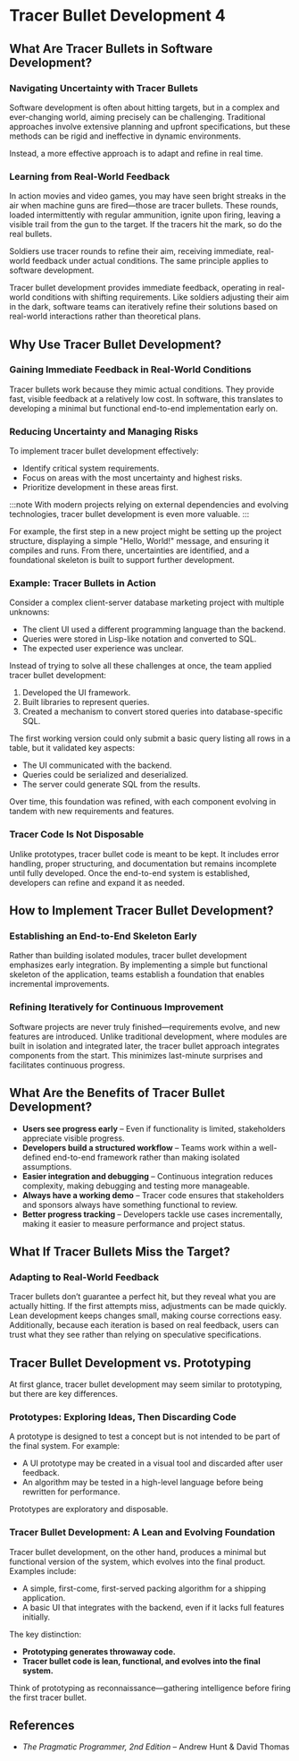 # Tracer Bullet Development 4

## What Are Tracer Bullets in Software Development?

### Navigating Uncertainty with Tracer Bullets

Software development is often about hitting targets, but in a complex and ever-changing world, aiming precisely can be challenging. Traditional approaches involve extensive planning and upfront specifications, but these methods can be rigid and ineffective in dynamic environments.

Instead, a more effective approach is to adapt and refine in real time.

### Learning from Real-World Feedback

In action movies and video games, you may have seen bright streaks in the air when machine guns are fired—those are tracer bullets. These rounds, loaded intermittently with regular ammunition, ignite upon firing, leaving a visible trail from the gun to the target. If the tracers hit the mark, so do the real bullets.

Soldiers use tracer rounds to refine their aim, receiving immediate, real-world feedback under actual conditions. The same principle applies to software development.

Tracer bullet development provides immediate feedback, operating in real-world conditions with shifting requirements. Like soldiers adjusting their aim in the dark, software teams can iteratively refine their solutions based on real-world interactions rather than theoretical plans.

## Why Use Tracer Bullet Development?

### Gaining Immediate Feedback in Real-World Conditions

Tracer bullets work because they mimic actual conditions. They provide fast, visible feedback at a relatively low cost. In software, this translates to developing a minimal but functional end-to-end implementation early on.

### Reducing Uncertainty and Managing Risks

To implement tracer bullet development effectively:

- Identify critical system requirements.
- Focus on areas with the most uncertainty and highest risks.
- Prioritize development in these areas first.

:::note
With modern projects relying on external dependencies and evolving technologies, tracer bullet development is even more valuable.
:::

For example, the first step in a new project might be setting up the project structure, displaying a simple "Hello, World!" message, and ensuring it compiles and runs. From there, uncertainties are identified, and a foundational skeleton is built to support further development.

### Example: Tracer Bullets in Action

Consider a complex client-server database marketing project with multiple unknowns:

- The client UI used a different programming language than the backend.
- Queries were stored in Lisp-like notation and converted to SQL.
- The expected user experience was unclear.

Instead of trying to solve all these challenges at once, the team applied tracer bullet development:

1. Developed the UI framework.
2. Built libraries to represent queries.
3. Created a mechanism to convert stored queries into database-specific SQL.

The first working version could only submit a basic query listing all rows in a table, but it validated key aspects:

- The UI communicated with the backend.
- Queries could be serialized and deserialized.
- The server could generate SQL from the results.

Over time, this foundation was refined, with each component evolving in tandem with new requirements and features.

### Tracer Code Is Not Disposable

Unlike prototypes, tracer bullet code is meant to be kept. It includes error handling, proper structuring, and documentation but remains incomplete until fully developed. Once the end-to-end system is established, developers can refine and expand it as needed.

## How to Implement Tracer Bullet Development?

### Establishing an End-to-End Skeleton Early

Rather than building isolated modules, tracer bullet development emphasizes early integration. By implementing a simple but functional skeleton of the application, teams establish a foundation that enables incremental improvements.

### Refining Iteratively for Continuous Improvement

Software projects are never truly finished—requirements evolve, and new features are introduced. Unlike traditional development, where modules are built in isolation and integrated later, the tracer bullet approach integrates components from the start. This minimizes last-minute surprises and facilitates continuous progress.

## What Are the Benefits of Tracer Bullet Development?

- **Users see progress early** – Even if functionality is limited, stakeholders appreciate visible progress.
- **Developers build a structured workflow** – Teams work within a well-defined end-to-end framework rather than making isolated assumptions.
- **Easier integration and debugging** – Continuous integration reduces complexity, making debugging and testing more manageable.
- **Always have a working demo** – Tracer code ensures that stakeholders and sponsors always have something functional to review.
- **Better progress tracking** – Developers tackle use cases incrementally, making it easier to measure performance and project status.

## What If Tracer Bullets Miss the Target?

### Adapting to Real-World Feedback

Tracer bullets don’t guarantee a perfect hit, but they reveal what you are actually hitting. If the first attempts miss, adjustments can be made quickly. Lean development keeps changes small, making course corrections easy. Additionally, because each iteration is based on real feedback, users can trust what they see rather than relying on speculative specifications.

## Tracer Bullet Development vs. Prototyping

At first glance, tracer bullet development may seem similar to prototyping, but there are key differences.

### Prototypes: Exploring Ideas, Then Discarding Code

A prototype is designed to test a concept but is not intended to be part of the final system. For example:

- A UI prototype may be created in a visual tool and discarded after user feedback.
- An algorithm may be tested in a high-level language before being rewritten for performance.

Prototypes are exploratory and disposable.

### Tracer Bullet Development: A Lean and Evolving Foundation

Tracer bullet development, on the other hand, produces a minimal but functional version of the system, which evolves into the final product. Examples include:

- A simple, first-come, first-served packing algorithm for a shipping application.
- A basic UI that integrates with the backend, even if it lacks full features initially.

The key distinction:

- **Prototyping generates throwaway code.**
- **Tracer bullet code is lean, functional, and evolves into the final system.**

Think of prototyping as reconnaissance—gathering intelligence before firing the first tracer bullet.

## References

- _The Pragmatic Programmer, 2nd Edition_ – Andrew Hunt & David Thomas
